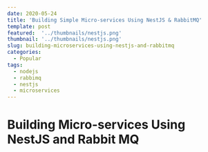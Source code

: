 ```yaml
---
date: 2020-05-24
title: 'Building Simple Micro-services Using NestJS & RabbitMQ'
template: post
featured:  '../thumbnails/nestjs.png'
thumbnail: '../thumbnails/nestjs.png'
slug: building-microservices-using-nestjs-and-rabbitmq
categories:
  - Popular
tags:
  - nodejs
  - rabbimq
  - nestjs
  - microservices
---
```


# Building Micro-services Using NestJS and Rabbit MQ